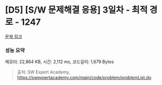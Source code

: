 # [D5] [S/W 문제해결 응용] 3일차 - 최적 경로 - 1247 

[문제 링크](https://swexpertacademy.com/main/code/problem/problemDetail.do?contestProbId=AV15OZ4qAPICFAYD) 

### 성능 요약

메모리: 22,864 KB, 시간: 2,112 ms, 코드길이: 1,679 Bytes



> 출처: SW Expert Academy, https://swexpertacademy.com/main/code/problem/problemList.do